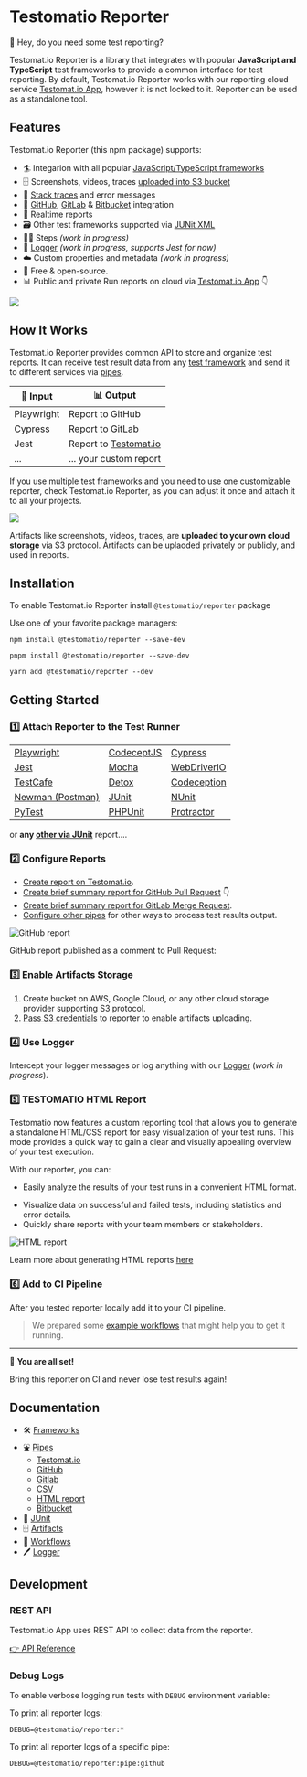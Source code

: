 # Testomatio Reporter

👋 Hey, do you need some test reporting?

Testomat.io Reporter is a library that integrates with popular **JavaScript and TypeScript** test frameworks to provide a common interface for test reporting. By default, Testomat.io Reporter works with our reporting cloud service [Testomat.io App](https://testomat.io), however it is not locked to it. Reporter can be used as a standalone tool.

## Features

Testomat.io Reporter (this npm package) supports:

- 🏄 Integarion with all popular [JavaScript/TypeScript frameworks](./docs/frameworks.md)
- 🗄️ Screenshots, videos, traces [uploaded into S3 bucket](./docs/artifacts.md)
- 🔎 [Stack traces](./docs/stacktrace.md) and error messages
- 🐙 [GitHub](./docs/pipes/github.md), [GitLab](./docs/pipes/gitlab.md) & [Bitbucket](./docs/pipes/bitbucket.md) integration
- 🚅 Realtime reports
- 🗃️ Other test frameworks supported via [JUNit XML](./docs/junit.md)
- 🚶‍♀️ Steps _(work in progress)_
- 📄 [Logger](./docs/logger.md) _(work in progress, supports Jest for now)_
- ☁️ Custom properties and metadata _(work in progress)_
- 💯 Free & open-source.
- 📊 Public and private Run reports on cloud via [Testomat.io App](https://testomat.io) 👇

![](./docs/images/app.png)

## How It Works

Testomat.io Reporter provides common API to store and organize test reports.
It can receive test result data from any [test framework](./docs/frameworks.md) and send it to different services via [pipes](./docs/pipes.md).

| 🌊 Input   | 📊 Output                                    |
| ---------- | -------------------------------------------- |
| Playwright | Report to GitHub                             |
| Cypress    | Report to GitLab                             |
| Jest       | Report to [Testomat.io](https://testomat.io) |
| ...        | ... your custom report                       |

If you use multiple test frameworks and you need to use one customizable reporter, check Testomat.io Reporter, as you can adjust it once and attach it to all your projects.

![](./docs/images/reporter-architecture.png)

Artifacts like screenshots, videos, traces, are **uploaded to your own cloud storage** via S3 protocol. Artifacts can be uplaoded privately or publicly, and used in reports.

## Installation

To enable Testomat.io Reporter install `@testomatio/reporter` package

Use one of your favorite package managers:

```
npm install @testomatio/reporter --save-dev
```

```
pnpm install @testomatio/reporter --save-dev
```

```
yarn add @testomatio/reporter --dev
```

## Getting Started

### 1️⃣ Attach Reporter to the Test Runner

|                                                 |                                               |                                                           |
| ----------------------------------------------- | --------------------------------------------- | --------------------------------------------------------- |
| [Playwright](./docs/frameworks.md#playwright)   | [CodeceptJS](./docs/frameworks.md#CodeceptJS) | [Cypress](./docs/frameworks.md#Cypress)                   |
| [Jest](./docs/frameworks.md#Jest)               | [Mocha](./docs/frameworks.md#Mocha)           | [WebDriverIO](./docs/frameworks.md#WebDriverIO)           |
| [TestCafe](./docs/frameworks.md#TestCafe)       | [Detox](./docs/frameworks.md#Detox)           | [Codeception](https://github.com/testomatio/php-reporter) |
| [Newman (Postman)](./docs/frameworks.md#Newman) | [JUnit](./docs/junit.md#junit)                | [NUnit](./docs/junit.md#nunit)                            |
| [PyTest](./docs/junit.md#pytest)                | [PHPUnit](./docs/junit.md#phpunit)            | [Protractor](./docs/frameworks.md#protractor)             |

or **any [other via JUnit](./docs/junit.md)** report....

### 2️⃣ Configure Reports

- [Create report on Testomat.io](./docs/pipes/testomatio.md).
- [Create brief summary report for GitHub Pull Request](./docs/pipes/github.md) 👇
- [Create brief summary report for GitLab Merge Request](./docs/pipes/gitlab.md).
- [Configure other pipes](./docs/pipes/md) for other ways to process test results output.

![GitHub report](./docs/pipes/images/github.png)

GitHub report published as a comment to Pull Request:

### 3️⃣ Enable Artifacts Storage

1. Create bucket on AWS, Google Cloud, or any other cloud storage provider supporting S3 protocol.
2. [Pass S3 credentials](./docs/artifacts.md) to reporter to enable artifacts uploading.

### 4️⃣ Use Logger

Intercept your logger messages or log anything with our [Logger](./docs/logger.md) (_work in progress_).

### 5️⃣ TESTOMATIO HTML Report

Testomatio now features a custom reporting tool that allows you to generate a standalone HTML/CSS report for easy visualization of your test runs. This mode provides a quick way to gain a clear and visually appealing overview of your test execution.

With our reporter, you can:

- Easily analyze the results of your test runs in a convenient HTML format.

* Visualize data on successful and failed tests, including statistics and error details.
* Quickly share reports with your team members or stakeholders.

![HTML report](./docs/images/html_reporter_example.gif)

Learn more about generating HTML reports [here](./docs/pipes/html.md)

### 6️⃣ Add to CI Pipeline

After you tested reporter locally add it to your CI pipeline.

> We prepared some [example workflows](./docs/workflows.md) that might help you to get it running.

---

🎉 **You are all set!**

Bring this reporter on CI and never lose test results again!

## Documentation

- 🛠️ [Frameworks](./docs/frameworks.md)
- ⛲ [Pipes](./docs/pipes.md)
  - [Testomat.io](./docs/pipes/testomatio.md)
  - [GitHub](./docs/pipes/github.md)
  - [Gitlab](./docs/pipes/gitlab.md)
  - [CSV](./docs/pipes/csv.md)
  - [HTML report](./docs/pipes/html.md)
  - [Bitbucket](./docs/pipes/bitbucket.md)
- 📓 [JUnit](./docs/junit.md)
- 🗄️ [Artifacts](./docs/artifacts.md)
- 🔂 [Workflows](./docs/workflows.md)
- 🖊️ [Logger](./docs/logger.md)

## Development

### REST API

Testomat.io App uses REST API to collect data from the reporter.

[👉 API Reference](https://testomatio.github.io/reporter/)

### Debug Logs

To enable verbose logging run tests with `DEBUG` environment variable:

To print all reporter logs:

```
DEBUG=@testomatio/reporter:*
```

To print all reporter logs of a specific pipe:

```
DEBUG=@testomatio/reporter:pipe:github
```

